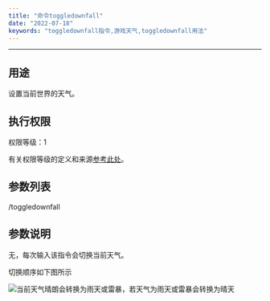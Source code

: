 ```yaml
---
title: "命令toggledownfall"
date: "2022-07-18"
keywords: "toggledownfall指令,游戏天气,toggledownfall用法"
---
```


---

## 用途

设置当前世界的天气。

## 执行权限

权限等级：1

有关权限等级的定义和来源[参考此处](/commands/权限等级 "参考此处")。

## 参数列表

/toggledownfall

## 参数说明

无，每次输入该指令会切换当前天气。

切换顺序如下图所示

![当前天气晴朗会转换为雨天或雷暴，若天气为雨天或雷暴会转换为晴天](https://unsc.oss-accelerate.aliyuncs.com/ViewCB/Images/toggledownfall-1.png "当前天气晴朗会转换为雨天或雷暴，若天气为雨天或雷暴会转换为晴天")
